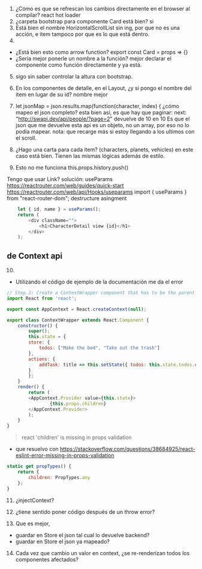 1. ¿Cómo es que se refrescan los cambios directamente en el browser al compilar?
react hot loader
2. ¿carpeta bootstrap para componente Card está bien?
si
3. Está bien el nombre <HorizontalScrollingItemList />
HorizontalScrollList sin ing, por que no es una acción, e item tampoco por que es lo que está dentro.
4. 
- ¿Está bien esto como arrow function? export const Card = props => {}
- ¿Sería mejor ponerle un nombre a la función?
mejor declarar el componente como función directamente y ya está.

5. sigo sin saber controlar la altura con bootstrap.

6. En los componentes de detalle, en el Layout, ¿y si pongo el nombre del item en lugar de su id?
nombre mejor
7. let jsonMap = json.results.map(function(character, index) {
    ¿cómo mapeo el json completo?
esta bien así, es que hay que paginar: next: "http://swapi.dev/api/people/?page=2"
devuelve de 10 en 10
Es que el json que me devuelve esta api es un objeto, no un array, por eso no lo podía mapear.
nota: que recarge más si estoy llegando a los ultimos con el scroll.
8. ¿Hago una carta para cada item? (characters, planets, vehicles)
en este caso está bien. Tienen las mismas lógicas además de estilo.
9. Esto no me funciona this.props.history.push()
<!--<button onClick={() => this.props.history.push("/login")}>Take me to login</button>-->
Tengo que usar Link?
solución: useParams
https://reactrouter.com/web/guides/quick-start
https://reactrouter.com/web/api/Hooks/useparams
import { useParams } from "react-router-dom";
destructure asingment
```js
	let { id, name } = useParams();
	return (
		<div className="">
			<h1>CharacterDetail view {id}</h1>
		</div>
    );
```

## de Context api
10. 
- Utilizando el código de ejemplo de la documentación me da el error
```js
// Step 2: Create a ContextWrapper component that has to be the parent of every consumer.
import React from 'react';

export const AppContext = React.createContext(null);

export class ContextWrapper extends React.Component {
	constructor() {
	    super();
	    this.state = {
		store: {
			todos: ["Make the bed", "Take out the trash"]
		},
		actions: {
			addTask: title => this.setState({ todos: this.state.todos.concat(title) })
		}
	    };
	}
	render() {
		return (
		<AppContext.Provider value={this.state}>
	        	{this.props.children}
		</AppContext.Provider>
		);
	}
}
```

> react 'children' is missing in props validation
- que resuelvo con 
https://stackoverflow.com/questions/38684925/react-eslint-error-missing-in-props-validation

```js
static get propTypes() { 
    return { 
        children: PropTypes.any
    }; 
}
```

11. ¿injectContext?

12. ¿tiene sentido poner código después de un throw error?

13. Que es mejor,
- guardar en Store el json tal cual lo devuelve backend?
- guardar en Store el json ya mapeado?

14. Cada vez que cambio un valor en context, ¿se re-renderizan todos los componentes afectados?